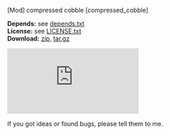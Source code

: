 [Mod] compressed cobble [compressed_cobble]

**Depends:** see [depends.txt](https://raw.githubusercontent.com/HybridDog/compressed_cobble/master/depends.txt)  
**License:** see [LICENSE.txt](https://raw.githubusercontent.com/HybridDog/compressed_cobble/master/LICENSE.txt)  
**Download:** [zip](https://github.com/HybridDog/compressed_cobble/archive/master.zip), [tar.gz](https://github.com/HybridDog/compressed_cobble/archive/master.tar.gz)  

![I'm a screenshot!](https://forum.minetest.net/download/file.php?mode=view&id=1660&sid=f9dc64dfd1c99d20f2d245734a9010d3)

If you got ideas or found bugs, please tell them to me.
